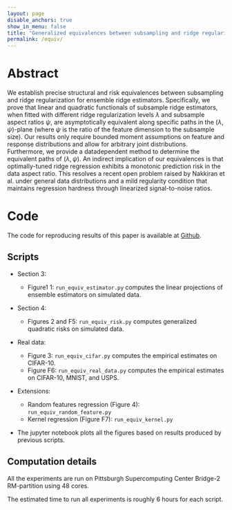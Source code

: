 ```yaml
---
layout: page
disable_anchors: true
show_in_menu: false
title: "Generalized equivalences between subsampling and ridge regularization"
permalink: /equiv/
---
```



# Abstract

We establish precise structural and risk equivalences between subsampling and ridge regularization for ensemble ridge estimators. Specifically, we prove that linear and quadratic functionals of subsample ridge estimators, when fitted with different ridge regularization levels $\lambda$ and subsample aspect ratios $\psi$, are asymptotically equivalent along specific paths in the $(\lambda, \psi)$-plane (where $\psi$ is the ratio of the feature dimension to the subsample size). Our results only require bounded moment assumptions on feature and response distributions and allow for arbitrary joint distributions. Furthermore, we provide a datadependent method to determine the equivalent paths of $(\lambda, \psi)$. An indirect implication of our equivalences is that optimally-tuned ridge regression exhibits a monotonic prediction risk in the data aspect ratio. This resolves a recent open problem raised by Nakkiran et al. under general data distributions and a mild regularity condition that maintains regression hardness through linearized signal-to-noise ratios.


# Code

The code for reproducing results of this paper is available at [Github](https://github.com/jaydu1/overparameterized-bagging/tree/main/paper/equiv).

## Scripts

- Section 3:
	- Figure1 1: `run_equiv_estimator.py` computes the linear projections of ensemble estimators on simulated data.

- Section 4:
	- Figures 2 and F5: `run_equiv_risk.py` computes generalized quadratic risks on simulated data.

- Real data:
	- Figure 3: `run_equiv_cifar.py` computes the empirical estimates on CIFAR-10.
	- Figure F6: `run_equiv_real_data.py` computes the empirical estimates on CIFAR-10, MNIST, and USPS.

- Extensions:
	- Random features regression (Figure 4): `run_equiv_random_feature.py`
	- Kernel regression (Figure F7): `run_equiv_kernel.py`


- The jupyter notebook plots all the figures based on results produced by previous scripts.

## Computation details

All the experiments are run on Pittsburgh Supercomputing Center Bridge-2 RM-partition using 48 cores.

The estimated time to run all experiments is roughly 6 hours for each script.